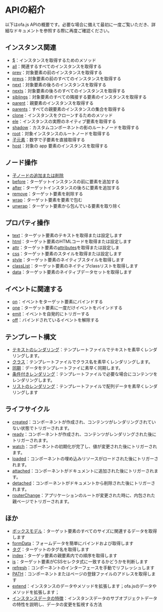 # APIの紹介

以下はofa.js APIの概要です。必要な場合に備えて最初に一度ご覧いただき、詳細なドキュメントを参照する際に再度ご確認ください。

## インスタンス関連

- [$](./instance/dollar.md)：インスタンスを取得するためのメソッド
- [all](./instance/all.md)：関連するすべてのインスタンスを取得する
- [prev](./instance/prev.md)：対象要素の前のインスタンスを取得する
- [prevs](./instance/prevs.md)：対象要素の前のすべてのインスタンスを取得する
- [next](./instance/next.md)：対象要素の後ろのインスタンスを取得する
- [nexts](./instance/nexts.md)：対象要素の後ろのすべてのインスタンスを取得する
- [siblings](./instance/siblings.md)：対象要素のすべての隣接する要素のインスタンスを取得する
- [parent](./instance/parent.md)：親要素のインスタンスを取得する
- [parents](./instance/parents.md)：すべての親要素のインスタンスの集合を取得する
- [clone](./instance/clone.md)：インスタンスをクローンするためのメソッド
- [ele](./instance/ele.md)：インスタンスの実際のネイティブ要素を取得する
- [shadow](./instance/shadow.md)：カスタムコンポーネントの影のルートノードを取得する
- [root](./instance/root.md)：対象インスタンスのルートノードを取得する
- [子元素](./instance/children.md)：数字で子要素を直接取得する
- [host](./instance/host.md)：対象の app 要素のインスタンスを取得する

## ノード操作

- [子ノードの追加または削除](./operation/array-like.md)
- [before](./operation/before.md)：ターゲットインスタンスの前に要素を追加する
- [after](./operation/after.md)：ターゲットインスタンスの後ろに要素を追加する
- [remove](./operation/remove.md)：ターゲット要素を削除する
- [wrap](./operation/wrap.md)：ターゲット要素を要素で包む
- [unwrap](./operation/unwrap.md)：ターゲット要素から包んでいる要素を取り除く

## プロパティ操作

- [text](./props/text.md)：ターゲット要素のテキストを取得または設定します
- [html](./props/html.md)：ターゲット要素のHTMLコードを取得または設定します
- [attr](./props/attr.md)：ターゲット要素の[attributes](https://developer.mozilla.org/en-US/docs/Web/API/Element/attributes)を取得または設定しま
- [css](./props/css.md)：ターゲット要素のスタイルを取得または設定します
- [style](./props/style.md)：ターゲット要素のネイティブスタイルを取得します
- [classList](./props/class-list.md)：ターゲット要素のネイティブclassリストを取得します
- [data](./props/data.md)：ターゲット要素のネイティブデータセットを取得します

## イベントに関連する

- [on](./event/on.md)：イベントをターゲット要素にバインドする
- [one](./event/one.md)：ターゲット要素に一度だけイベントをバインドする
- [emit](./event/emit.md)：イベントを自発的にトリガーする
- [off](./event/off.md)：バインドされているイベントを解除する

## テンプレート構文

- [テキストのレンダリング](./temp-syntax/text-render.md)：テンプレートファイルでテキストを素早くレンダリングします。
- [クラス](./temp-syntax/class.md)：テンプレートファイルでクラス名を素早くレンダリングします。
- [同期](./temp-syntax/sync.md)：データをテンプレートファイに素早く同期します。
- [条件付きレンダリング](./temp-syntax/condition.md)：テンプレートファイルで必要な場合にコンテンツをレンダリングします。
- [リストのレンダリング](./temp-syntax/fill.md)：テンプレートファイルで配列データを素早くレンダリングします

## ライフサイクル
- [created](./life-cycle/created.md)：コンポーネントが作成され、コンテンツがレンダリングされていない状態でトリガーされます。
- [ready](./life-cycle/ready.md)：コンポーネントが作成され、コンテンツがレンダリングされた後にトリガーされます。
- [watch](./life-cycle/watch.md)：コポーネントの初期化が完了し、値が変更された後にトリガーされます。
- [loaded](./life-cycle/loaded.md)：コンポーネントの埋め込みリソースがロードされた後にトリガーされます。
- [attached](./life-cycle/attached.md)：コンポーネントがドキュメントに追加された後にトリガーされます。
- [detached](./life-cycle/detached.md)：コンポーネントがドキュメントから削除された後にトリガーされます。
- [routerChange](./life-cycle/router-change.md)：アプリケーションのルートが変更された時に、内包された親ページでトリガーされます。

## ほか

- [ボックスモデル](./others/box.md)：ターゲット要素のすべてのサイズに関連するデータを取得します
- [formData](./others/form-data.md)：フォームデータを簡単にバインドおよび取得します
- [タグ](./others/tag.md)：ターゲットのタグ名を取得します
- [index](./others/index.md)：ターゲッ要素の親要素内での順序を取得します
- [is](./others/is.md)：ターゲット要素がCSSセレクタ式に一致するかどうかを判断します
- [refresh](./others/refresh.md)：コンポーネントのインターフェースを手動でリフレッシュします
- [PATH](./others/path.md)：コンポーネントまたはページの登録ファイルのアドレスを取得します
- [extend](./others/extend.md)：インスタンスのデータやメソッドを拡張します；ofa.jsのデータやメソッドを拡張します；
- [インスタンスデータの特徴](./others/stanz.md)：インスタンスデータのサブオブジェクトデータの特性を説明し、データの変更を監視する方法